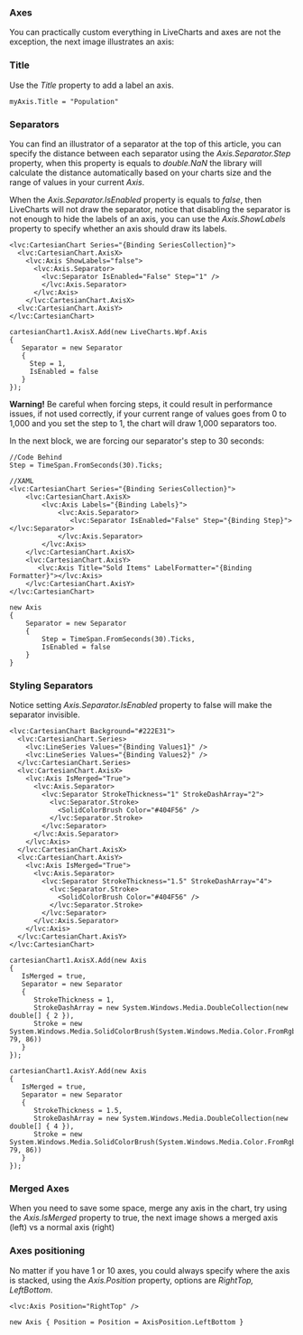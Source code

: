 ### Axes

You can practically custom everything in LiveCharts and axes are not the exception, the next image illustrates an axis:

### Title

Use the _Title_ property to add a label an axis.

```
myAxis.Title = "Population"
```

### Separators

You can find an illustrator of a separator at the top of this article, you can specify the distance between each separator using the _Axis.Separator.Step_ property, when this property is equals to _double.NaN_ the library will calculate the distance automatically based on your charts size and the range of values in your current _Axis_.

When the _Axis.Separator.IsEnabled_ property is equals to _false_, then LiveCharts will not draw the separator, notice that disabling the separator is not enough to hide the labels of an axis, you can use the _Axis.ShowLabels_ property to specify whether an axis should draw its labels.

```{wpf||uwp}
<lvc:CartesianChart Series="{Binding SeriesCollection}">
  <lvc:CartesianChart.AxisX>
    <lvc:Axis ShowLabels="false">
      <lvc:Axis.Separator>
        <lvc:Separator IsEnabled="False" Step="1" />
        </lvc:Axis.Separator>
      </lvc:Axis>
    </lvc:CartesianChart.AxisX>
  <lvc:CartesianChart.AxisY>
</lvc:CartesianChart>
```

```{wf}
cartesianChart1.AxisX.Add(new LiveCharts.Wpf.Axis
{
   Separator = new Separator 
   {
     Step = 1,
     IsEnabled = false
   }
});
```

**Warning!** Be careful when forcing steps, it could result in performance issues, if not used correctly, if your current range of values goes from 0 to 1,000 and you set the step to 1, the chart will draw 1,000 separators too.

In the next block, we are forcing our separator's step to 30 seconds:

```{wpf||uwp}
//Code Behind
Step = TimeSpan.FromSeconds(30).Ticks;

//XAML
<lvc:CartesianChart Series="{Binding SeriesCollection}">
    <lvc:CartesianChart.AxisX>
        <lvc:Axis Labels="{Binding Labels}">
            <lvc:Axis.Separator>
               <lvc:Separator IsEnabled="False" Step="{Binding Step}"></lvc:Separator>
            </lvc:Axis.Separator>
        </lvc:Axis>
    </lvc:CartesianChart.AxisX>
    <lvc:CartesianChart.AxisY>
       <lvc:Axis Title="Sold Items" LabelFormatter="{Binding Formatter}"></lvc:Axis>
    </lvc:CartesianChart.AxisY>
</lvc:CartesianChart>
```

```{wf}
new Axis
{
    Separator = new Separator
    {
        Step = TimeSpan.FromSeconds(30).Ticks,
        IsEnabled = false
    }
}
```

### Styling Separators

Notice setting _Axis.Separator.IsEnabled_ property to false will make the separator invisible.

```{uwp||wpf}
<lvc:CartesianChart Background="#222E31">
  <lvc:CartesianChart.Series>
    <lvc:LineSeries Values="{Binding Values1}" />
    <lvc:LineSeries Values="{Binding Values2}" />
  </lvc:CartesianChart.Series>
  <lvc:CartesianChart.AxisX>
    <lvc:Axis IsMerged="True">
      <lvc:Axis.Separator>
        <lvc:Separator StrokeThickness="1" StrokeDashArray="2">
          <lvc:Separator.Stroke>
            <SolidColorBrush Color="#404F56" />
          </lvc:Separator.Stroke>
        </lvc:Separator>
      </lvc:Axis.Separator>
    </lvc:Axis>
  </lvc:CartesianChart.AxisX>
  <lvc:CartesianChart.AxisY>
    <lvc:Axis IsMerged="True">
      <lvc:Axis.Separator>
        <lvc:Separator StrokeThickness="1.5" StrokeDashArray="4">
          <lvc:Separator.Stroke>
            <SolidColorBrush Color="#404F56" />
          </lvc:Separator.Stroke>
        </lvc:Separator>
      </lvc:Axis.Separator>
    </lvc:Axis>
  </lvc:CartesianChart.AxisY>
</lvc:CartesianChart>
```

```{wf}
cartesianChart1.AxisX.Add(new Axis
{
   IsMerged = true,
   Separator = new Separator
   {
      StrokeThickness = 1,
      StrokeDashArray = new System.Windows.Media.DoubleCollection(new double[] { 2 }),
      Stroke = new System.Windows.Media.SolidColorBrush(System.Windows.Media.Color.FromRgb(64, 79, 86))
   }
});

cartesianChart1.AxisY.Add(new Axis
{
   IsMerged = true,
   Separator = new Separator
   {
      StrokeThickness = 1.5,
      StrokeDashArray = new System.Windows.Media.DoubleCollection(new double[] { 4 }),
      Stroke = new System.Windows.Media.SolidColorBrush(System.Windows.Media.Color.FromRgb(64, 79, 86))
   }
});
```

### Merged Axes

When you need to save some space, merge any axis in the chart, try using the _Axis.IsMerged_ property to true, the next image shows a merged axis (left) vs a normal axis (right)

### Axes positioning

No matter if you have 1 or 10 axes, you could always specify where the axis is stacked, using the _Axis.Position_ property, options are _RightTop, LeftBottom_.

```{wpf||uwp}
<lvc:Axis Position="RightTop" />
```

```{wf}
new Axis { Position = Position = AxisPosition.LeftBottom }
```